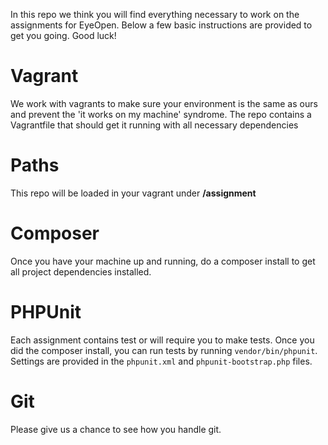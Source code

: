 In this repo we think you will find everything necessary to work on the assignments for EyeOpen. Below a few basic instructions are provided to get you going. Good luck!

 # Vagrant
 We work with vagrants to make sure your environment is the same as ours and prevent the 'it works on my machine' syndrome. The repo contains a Vagrantfile that should get it running with all necessary dependencies

 # Paths
 This repo will be loaded in your vagrant under **/assignment**

 # Composer
 Once you have your machine up and running, do a composer install to get all project dependencies installed.

 # PHPUnit
 Each assignment contains test or will require you to make tests. Once you did the composer install, you can run tests by running `vendor/bin/phpunit`. Settings are provided in the `phpunit.xml` and `phpunit-bootstrap.php` files.

 # Git
 Please give us a chance to see how you handle git.